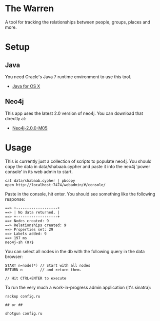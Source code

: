# The Warren

A tool for tracking the relationships between people, groups, places and more.

# Setup

## Java

You need Oracle's Java 7 runtime environment to use this tool.

* [Java for OS X](http://java.com/en/download/mac_download.jsp)

## Neo4j

This app uses the latest 2.0 version of neo4j. You can download that directly at:

* [Neo4j-2.0.0-M05](http://dist.neo4j.org/neo4j-community-2.0.0-M05-unix.tar.gz?edition=community&version=2.0.0-M05&distribution=tarball&dlid=2603331)

# Usage

This is currently just a collection of scripts to populate neo4j. You should copy the data in data/shabaab.cypher and paste it into the neo4j 'power console' in its web admin to start.

```
cat data/shabaab.cypher | pbcopy
open http://localhost:7474/webadmin/#/console/
```

Paste in the console, hit enter. You should see something like the following response:

```
==> +-------------------+
==> | No data returned. |
==> +-------------------+
==> Nodes created: 9
==> Relationships created: 9
==> Properties set: 29
==> Labels added: 9
==> 197 ms
neo4j-sh (0)$ 
```

You can select all nodes in the db with the following query in the data browser:

```
START n=node(*) // Start with all nodes
RETURN n        // and return them.

// Hit CTRL+ENTER to execute
```

To run the very much a work-in-progress admin application (it's sinatra):

```
rackup config.ru

## or ##

shotgun config.ru
```
